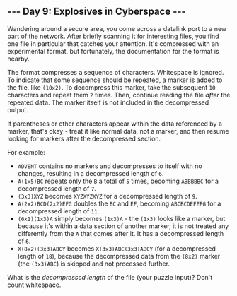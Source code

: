 <h2>--- Day 9: Explosives in Cyberspace ---</h2><p>Wandering around a secure area, you come across a datalink port to a new part of the network. After briefly scanning it for interesting files, you find one file in particular that catches your attention. It&apos;s compressed with an experimental format, but fortunately, the documentation for the format is nearby.</p>
<p>The format compresses a sequence of characters. Whitespace is ignored. To indicate that some sequence should be repeated, a marker is added to the file, like <code>(10x2)</code>. To decompress this marker, take the subsequent <code>10</code> characters and repeat them <code>2</code> times. Then, continue reading the file <em>after</em> the repeated data.  The marker itself is not included in the decompressed output.</p>
<p>If parentheses or other characters appear within the data referenced by a marker, that&apos;s okay - treat it like normal data, not a marker, and then resume looking for markers after the decompressed section.</p>
<p>For example:</p>
<ul>
<li><code>ADVENT</code> contains no markers and decompresses to itself with no changes, resulting in a decompressed length of <code>6</code>.</li>
<li><code>A(1x5)BC</code> repeats only the <code>B</code> a total of <code>5</code> times, becoming <code>ABBBBBC</code> for a decompressed length of <code>7</code>.</li>
<li><code>(3x3)XYZ</code> becomes <code>XYZXYZXYZ</code> for a decompressed length of <code>9</code>.</li>
<li><code>A(2x2)BCD(2x2)EFG</code> doubles the <code>BC</code> and <code>EF</code>, becoming <code>ABCBCDEFEFG</code> for a decompressed length of <code>11</code>.</li>
<li><code>(6x1)(1x3)A</code> simply becomes <code>(1x3)A</code> - the <code>(1x3)</code> looks like a marker, but because it&apos;s within a data section of another marker, it is not treated any differently from the <code>A</code> that comes after it. It has a decompressed length of <code>6</code>.</li>
<li><code>X(8x2)(3x3)ABCY</code> becomes <code>X(3x3)ABC(3x3)ABCY</code> (for a decompressed length of <code>18</code>), because the decompressed data from the <code>(8x2)</code> marker (the <code>(3x3)ABC</code>) is skipped and not processed further.</li>
</ul>
<p>What is the <em>decompressed length</em> of the file (your puzzle input)? Don&apos;t count whitespace.</p>
